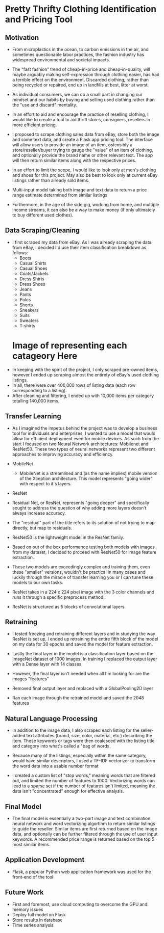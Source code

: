 # Pretty Thrifty Clothing Identification and Pricing Tool

## Motivation

* From microplastics in the ocean, to carbon emissions in the air, and sometimes questionable labor practices, the fashion industry has widespread environmental and societal impacts. 
* The "fast fashion" trend of cheap-in-price and cheap-in-quality, will maybe arguably making self-expression through clothing easier, has had a terrible effect on the environment. Discarded clothing, rather than being recycled or repaired, end up in landfills at best, litter at worst.
* As individual consumers, we can do a small part in changing our mindset and our habits by buying and selling used clothing rather than the "use and discard" mentality.
* In an effort to aid and encourage the practice of reselling clothing, I would like to create a tool to aid thrift stores, consigners, resellers in more efficient pricing.
* I proposed to scrape clothing sales data from eBay, store both the image and some text data, and create a Flask app pricing tool. The interface will allow users to provide an image of an item, ostensibly a store/reseller/buyer trying to gauge the "value" of an item of clothing, and optionally provide the brand name or other relevant text. The app will then return similar items along with the respective prices.
* In an effort to limit the scope, I would like to look only at men's clothing and shoes for this project. May also be best to look only at current eBay listings rather than already sold items.

* Multi-input model taking both image and text data to return a price range estimate determined from similar listings

* Furthermore, in the age of the side gig, working from home, and multiple income streams, it can also be a way to make money (if only ultimately to buy different used clothes).

## Data Scraping/Cleaning

* I first scraped my data from eBay. As I was already scraping the data from eBay, I decided I'd use their item classification breakdown as follows:
  - Boots
  - Casual Shirts
  - Casual Shoes
  - Coats/Jackets
  - Dress Shirts
  - Dress Shoes
  - Jeans
  - Pants
  - Polos
  - Shorts
  - Sneakers
  - Suits
  - Sweaters
  - T-shirts
  # Image of representing each catageory Here
* In keeping with the spirit of the project, I only scraped pre-owned items, however I ended up scraping almost the entirety of eBay's used clothing listings.
* In all, there were over 400,000 rows of listing data (each row corresponding to a listing).
* After cleaning and filtering, I ended up with 10,000 items per category totalling 140,000 items.

## Transfer Learning

* As I imagined the impetus behind the project was to develop a business tool for individuals and enterprises, I wanted to use a model that would allow for efficient deployment even for mobile devices. As such from the start I focused on two Neural Network architectures: Mobilenet and ResNet50. These two types of neural networks represent two different approaches to improving accuracy and efficiency.

* MobileNet
  * MobileNet is a streamlined and (as the name implies) mobile version of the Xception architecture. This model represents "going wider" with respect to it's layers.
 
 * ResNet
  * Residual Net, or ResNet, represents "going deeper" and specifically sought to address the question of why adding more layers doesn't always increase accuracy.
  * The "residual" part of the title refers to its solution of not trying to map directly, but map to residuals.
  * ResNet50 is the lightweight model in the ResNet family.

* Based on out of the box performance testing both models with images from my dataset, I decided to proceed with ResNet50 for image feature extraction.

* These two models are exceedingly complex and training them, even these "smaller" versions, wouldn't be practical in many cases and luckily through the miracle of transfer learning you or I can tune these models to our own tasks.

* ResNet takes in a 224 x 224 pixel image with the 3 color channels and runs it through a specific preprocess method.

* ResNet is structured as 5 blocks of convolutional layers.

## Retraining

* I tested freezing and retraining different layers and in studying the way ResNet is set up, I ended up retraining the entire fifth block of the model on my data for 30 epochs and saved the model for feature extraction.

* Lastly the final layer in the model is a classification layer based on the ImageNet dataset of 1000 images. In training I replaced the output layer with a Dense layer with 14 classes.

* However, the final layer isn't needed when all I'm looking for are the images "features"

* Removed final output layer and replaced with a GlobalPooling2D layer

* Ran each image through the retrained model and saved the 2048 features

## Natural Language Processing

* In addition to the image data, I also scraped each listing for the seller-added text attributes (brand, size, color, material, etc.) describing the item. These keywords or tags were then coalesced with the listing title and category into what's called a "bag of words.

* Because many of the listings, especially within the same category, would have similar descriptors, I used a TF-IDF vectorizer to  transform the word data into a usable number format

* I created a custom list of "stop words," meaning words that are filtered out, and limited the number of features to 1000. Vectorizing words can lead to a sparse set if the number of features isn't limited, meaning the data isn't "concentrated" enough for effective analysis.

## Final Model

* The final model is essentially a two-part image and text combination neural network and word vectorizing algortihm to return similar listings to guide the reseller. Similar items are first returned based on the image data, and optionally can be further filtered through the use of user input keywords. A recommended price range is returned based on the top 5 most similar items.

## Application Development

* Flask, a popular Python web application framework was used for the front-end of the tool

## Future Work

* First and foremost, use cloud computing to overcome the GPU and memory issues
* Deploy full model on Flask
* Store results in database
* Time series analysis
